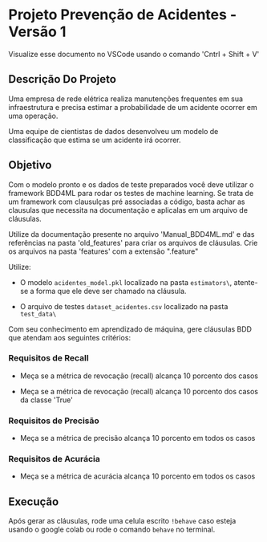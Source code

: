 # Projeto Prevenção de Acidentes - Versão 1

Visualize esse documento no VSCode usando o comando 'Cntrl + Shift + V'

## Descrição Do Projeto

Uma empresa de rede elétrica realiza manutenções frequentes em sua infraestrutura e precisa estimar a probabilidade de um acidente ocorrer em uma operação.

Uma equipe de cientistas de dados desenvolveu um modelo de classificação que estima se um acidente irá ocorrer.


## Objetivo

Com o modelo pronto e os dados de teste preparados você deve utilizar o framework BDD4ML para rodar os testes de machine learning. Se trata de um framework com clausulças pré associadas a código, basta achar as clausulas que necessita na documentação e aplicalas em um arquivo de cláusulas.

Utilize da documentação presente no arquivo 'Manual_BDD4ML.md' e das referências na pasta 'old_features' para criar os arquivos de cláusulas. Crie os arquivos na pasta 'features' com a extensão ".feature"

Utilize: 
 - O modelo `acidentes_model.pkl` localizado na pasta `estimators\`, atente-se a forma que ele deve ser chamado na cláusula. 
 
 - O arquivo de testes `dataset_acidentes.csv` localizado na pasta `test_data\`

Com seu conhecimento em aprendizado de máquina, gere cláusulas BDD que atendam aos seguintes critérios:

### Requisitos de Recall

- Meça se a métrica de revocação (recall) alcança 10 porcento dos casos 

- Meça se a métrica de revocação (recall) alcança 10 porcento dos casos da classe 'True'


### Requisitos de Precisão

- Meça se a métrica de precisão alcança 10 porcento em todos os casos


### Requisitos de Acurácia

- Meça se a métrica de acurácia alcança 10 porcento em todos os casos


## Execução

Após gerar as cláusulas, rode uma celula escrito `!behave` caso esteja usando o google colab ou rode o comando `behave` no terminal.